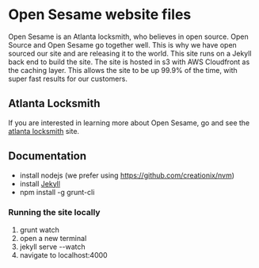 # Open Sesame website files

Open Sesame is an Atlanta locksmith, who believes in open source. 
Open Source and Open Sesame go together well. This is why we have open sourced our site and are releasing it to the world. This site runs on a Jekyll back end to build the site. 
The site is hosted in s3 with AWS Cloudfront as the caching layer. This allows the site to be up 99.9% of the time, with super fast results for our customers.

## Atlanta Locksmith

If you are interested in learning more about Open Sesame, go and see the [atlanta locksmith](http://atlantacarlocksmith.com) site.

## Documentation

* install nodejs (we prefer using https://github.com/creationix/nvm)
* install [Jekyll](http://jekyllrb.com)
* npm install -g grunt-cli

### Running the site locally

1. grunt watch
2. open a new terminal
3. jekyll serve --watch
4. navigate to localhost:4000
